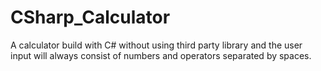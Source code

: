 # CSharp_Calculator
A calculator build with C# without using third party library and the user input will always consist of numbers and operators separated by spaces.
